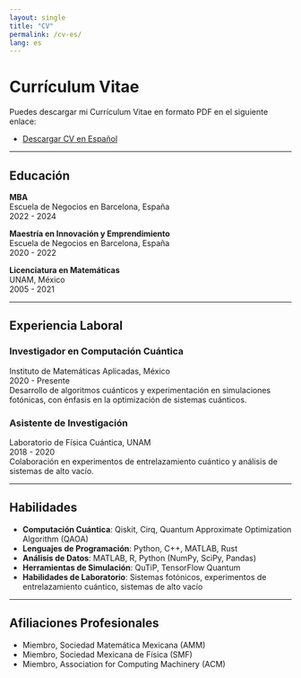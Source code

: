 ```yaml
---
layout: single
title: "CV"
permalink: /cv-es/
lang: es
---
```


# Currículum Vitae

Puedes descargar mi Currículum Vitae en formato PDF en el siguiente enlace:

- [Descargar CV en Español](../assets/cv/cv_es.pdf)

---

## **Educación**

**MBA**  
Escuela de Negocios en Barcelona, España  
2022 - 2024  

**Maestría en Innovación y Emprendimiento**  
Escuela de Negocios en Barcelona, España  
2020 - 2022  

**Licenciatura en Matemáticas**  
UNAM, México  
2005 - 2021  

---

## **Experiencia Laboral**

### Investigador en Computación Cuántica  
Instituto de Matemáticas Aplicadas, México  
2020 - Presente  
Desarrollo de algoritmos cuánticos y experimentación en simulaciones fotónicas, con énfasis en la optimización de sistemas cuánticos.

### Asistente de Investigación  
Laboratorio de Física Cuántica, UNAM  
2018 - 2020  
Colaboración en experimentos de entrelazamiento cuántico y análisis de sistemas de alto vacío.

---

## **Habilidades**

- **Computación Cuántica**: Qiskit, Cirq, Quantum Approximate Optimization Algorithm (QAOA)
- **Lenguajes de Programación**: Python, C++, MATLAB, Rust
- **Análisis de Datos**: MATLAB, R, Python (NumPy, SciPy, Pandas)
- **Herramientas de Simulación**: QuTiP, TensorFlow Quantum
- **Habilidades de Laboratorio**: Sistemas fotónicos, experimentos de entrelazamiento cuántico, sistemas de alto vacío

---

## **Afiliaciones Profesionales**

- Miembro, Sociedad Matemática Mexicana (AMM)
- Miembro, Sociedad Mexicana de Física (SMF)
- Miembro, Association for Computing Machinery (ACM)
